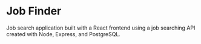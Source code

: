 # Job Finder

Job search application built with a React frontend using a job searching API created with Node, Express, and PostgreSQL.

